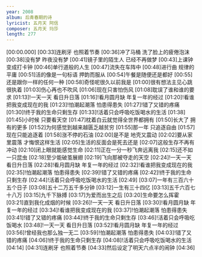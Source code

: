 ```yaml
---
year: 2008
album: 后青春期的诗
lyricist: 五月天 阿信
composer: 五月天 玛莎
length: 277
---
```

[00:00.000]
[00:33]连刷牙 也照着节奏
[00:36]冲了马桶 洗了脸上的疲倦泡沫
[00:38]没有梦 昨夜没有梦
[00:41]镜子里的陌生人 已经不再做梦
[00:43]上课钟 变成打卡钟
[00:46]单行道般的人生
[00:47]流失在车阵中
[00:48]进行曲 规律的平庸
[00:51]活的像是一句标语 押韵而服从
[00:54]午餐是随便还是都好
[00:55]还是跟你一样的任何一种
[00:58]奇怪呢很久以前我是
[01:00]很有想法主见心跳很执着
[01:03]伤心再也不吹风
[01:06]现在只害怕伤风
[01:08]耽误了谁和谁的要求
[01:13]!一天一天 看日升日落
[01:16]!看月圆月缺 年复一年的经过
[01:20]!看谁把我变成现在的我
[01:23]!怕潮起潮落 怕患得患失
[01:27]!错了又错的疼痛
[01:30]!终于我的生命只剩生存
[01:33]!活着只会呼吸吃饭喝水的生活
[01:38]
[01:45]小时候 只要看天空
[01:47]枕着白云就觉得全世界都拥有
[01:50]长大了 拥有的更多
[01:52]为何感觉到越来越匮乏越贫穷
[01:55]那一年 只追逐自由
[01:57]现在只能追逐着
[01:58]涨不停的石油
[02:00]是不是 地壳又震动
[02:02]要从家里震落 才悔恨这样生活
[02:05]生活的反面会是死去还是
[02:07]这般生存不再有冲动
[02:10]闭上眼就能感觉生命
[02:11]正在一分一秒飞奔远离我
[02:15]还不如一只昆虫
[02:18]至少能破茧展翅
[02:19]飞向那被夺走的天空
[02:24]!一天一天 看日升日落
[02:28]!看月圆月缺 年复一年的经过
[02:32]!看谁把我变成现在的我
[02:35]!怕潮起潮落 怕患得患失
[02:39]!错了又错的疼痛
[02:42]!终于我的生命只剩生存
[02:44]!活着只会呼吸吃饭喝水的生活
[02:49]
[03:07]一年有三百六十五个日子
[03:08]五十二万五千多分钟
[03:12]一生有三十四亿
[03:13]五千六百七十八万
[03:15]九千下脉搏
[03:17]为爱而出生之后
[03:20]生命要怎么挥霍
[03:21]直到我化成烟的时候
[03:26]!一天一天 看日升日落
[03:30]!看月圆月缺 年复一年的经过
[03:34]!看谁把我变成现在的我
[03:37]!怕潮起潮落 怕患得患失
[03:41]!错了又错的疼痛
[03:44]!终于我的生命只剩生存
[03:46]!活着只会呼吸吃饭喝水
[03:48]!一天一天 看日升日落
[03:52]!看月圆月缺 年复一年的经过
[03:56]!曾经我也那么独一无二
[03:59]!怕潮起潮落 怕患得患失
[04:03]!错了又错的疼痛
[04:06]!终于我的生命只剩生存
[04:08]!活着只会呼吸吃饭喝水的生活
[04:14]
[04:31]连刷牙 也照着节奏
[04:33]然后设定了明天六点半的闹钟
[04:36]